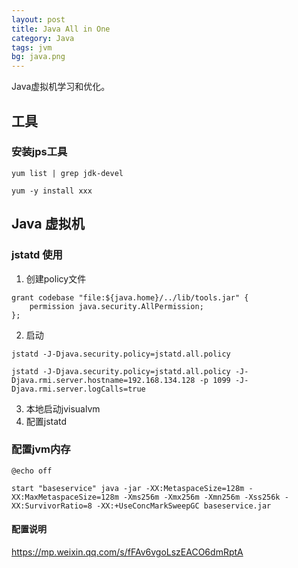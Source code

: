 ```yaml
---
layout: post
title: Java All in One
category: Java
tags: jvm
bg: java.png
---
```

Java虚拟机学习和优化。



## 工具

### 安装jps工具

```shell
yum list | grep jdk-devel

yum -y install xxx
```



## Java 虚拟机

### jstatd 使用

1. 创建policy文件 

```shell  
grant codebase "file:${java.home}/../lib/tools.jar" {   
    permission java.security.AllPermission;
};
```

2. 启动

```shell  
jstatd -J-Djava.security.policy=jstatd.all.policy

jstatd -J-Djava.security.policy=jstatd.all.policy -J-Djava.rmi.server.hostname=192.168.134.128 -p 1099 -J-Djava.rmi.server.logCalls=true
```

3. 本地启动jvisualvm
4. 配置jstatd



### 配置jvm内存

```shell  
@echo off

start "baseservice" java -jar -XX:MetaspaceSize=128m -XX:MaxMetaspaceSize=128m -Xms256m -Xmx256m -Xmn256m -Xss256k -XX:SurvivorRatio=8 -XX:+UseConcMarkSweepGC baseservice.jar
```

#### 配置说明





https://mp.weixin.qq.com/s/fFAv6vgoLszEACO6dmRptA